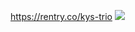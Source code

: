 https://rentry.co/kys-trio ![](https://watermelon.crd.co/assets/images/gallery03/78ab89e9.png?v=6332de85)
